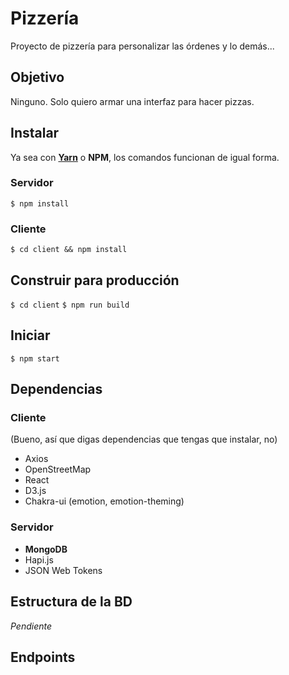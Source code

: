 # Pizzería

Proyecto de pizzería para personalizar las órdenes y lo demás...

## Objetivo

Ninguno. Solo quiero armar una interfaz para hacer pizzas.

## Instalar

Ya sea con **[Yarn](https://yarnpkg.com/getting-started/install)** o **NPM**, los comandos funcionan de igual forma.

### Servidor

`$ npm install`

### Cliente

`$ cd client && npm install`

## Construir para producción

`$ cd client`
`$ npm run build`

## Iniciar

`$ npm start`

## Dependencias

### Cliente

(Bueno, así que digas dependencias que tengas que instalar, no)

- Axios
- OpenStreetMap
- React
- D3.js
- Chakra-ui (emotion, emotion-theming)

### Servidor

- **MongoDB**
- Hapi.js
- JSON Web Tokens

## Estructura de la BD

*Pendiente*
<!-- TODO: crear esquemas de la base de datos -->

## Endpoints

